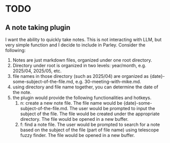 # TODO

## A note taking plugin

I want the ability to quickly take notes. This is not interacting with LLM, but very simple function and I decide to include in Parley. Consider the following:

1. Notes are just markdown files, organized under one root directory.
2. Directory under root is organized in two levels: year/month, e.g. 2025/04, 2025/05, etc.
3. file names in those directory (such as 2025/04) are organized as {date}-some-subject-of-the-file.md, e.g. 30-meeting-with-mike.md. 
4. using directory and file name together, you can determine the date of the note.
5. the plugin would provide the following functionalities and hotkeys.
    1. <C-n>n: create a new note file. The file name would be {date}-some-subject-of-the-file.md. The user would be prompted to input the subject of the file. The file would be created under the appropriate directory. The file would be opened in a new buffer.
	2. <C-n>f: find a note file. The user would be prompted to search for a note based on the subject of the file (part of file name) using telescope fuzzy finder. The file would be opened in a new buffer.


